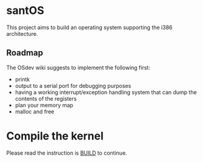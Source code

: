 # santOS

This project aims to build an operating system supporting the i386
architecture.

## Roadmap

The OSdev wiki suggests to implement the following first:
- printk
- output to a serial port for debugging purposes
- having a working interrupt/exception handling system that can dump
  the contents of the registers
- plan your memory map
- malloc and free

# Compile the kernel

Please read the instruction is [BUILD](./BUILD.md) to continue.
